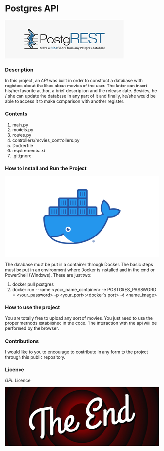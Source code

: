 ﻿ # **Postgres API**
![database with api](img/apipostgres.png)

### **Description**

In this project, an *API* was built in order to construct a database with registers about the likes about movies of the user. The latter can insert his/her favorite author, a brief description and the release date. Besides, he / she can update the database in any part of it and finally, he/she would be able to access it to make comparison with another register.

### **Contents**

1. main.py
2. models.py
3. routes.py
4. controllers/movies_controllers.py
5. Dockerfile
6. requirements.txt
7. .gitignore

### **How to Install and Run the Project**

![docker](img/dockerimage.png)

The database must be put in a container through Docker. The basic steps must be put in an environment where Docker is installed and in the cmd or PowerShell (Windows). These are just two:

1. docker pull postgres
2. docker run --name <your_name_container> -e POSTGRES_PASSWORD = <your_password> -p <your_port>:<docker´s port> -d <name_image>

### **How to use the project**

You are totally free to upload any sort of movies. You just need to use the proper methods established in the code. The interaction with the api will be performed by the browser.


### **Contributions**

I would like to you to encourage to contribute in any form to the project through this public repository. 

### **Licence**

*GPL* Licence

![the end](img/image-2.png)
 
